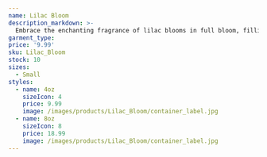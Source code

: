 ```yaml
---
name: Lilac Bloom
description_markdown: >-
  Embrace the enchanting fragrance of lilac blooms in full bloom, filling the air with their heady and intoxicating perfume.
garment_type:
price: '9.99'
sku: Lilac_Bloom
stock: 10
sizes:
  - Small
styles:
  - name: 4oz
    sizeIcon: 4
    price: 9.99
    image: /images/products/Lilac_Bloom/container_label.jpg
  - name: 8oz
    sizeIcon: 8
    price: 18.99
    image: /images/products/Lilac_Bloom/container_label.jpg
---
```

